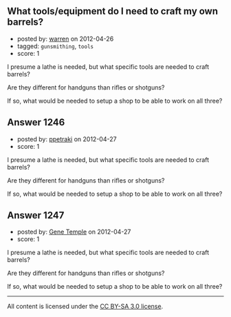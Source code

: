 ## What tools/equipment do I need to craft my own barrels?

- posted by: [warren](https://stackexchange.com/users/-1/143-warren) on 2012-04-26
- tagged: `gunsmithing`, `tools`
- score: 1

I presume a lathe is needed, but what specific tools are needed to craft barrels?

Are they different for handguns than rifles or shotguns?

If so, what would be needed to setup a shop to be able to work on all three?


## Answer 1246

- posted by: [ppetraki](https://stackexchange.com/users/-1/380-ppetraki) on 2012-04-27
- score: 1

I presume a lathe is needed, but what specific tools are needed to craft barrels?

Are they different for handguns than rifles or shotguns?

If so, what would be needed to setup a shop to be able to work on all three?


## Answer 1247

- posted by: [Gene Temple](https://stackexchange.com/users/-1/254-gene-temple) on 2012-04-27
- score: 1

I presume a lathe is needed, but what specific tools are needed to craft barrels?

Are they different for handguns than rifles or shotguns?

If so, what would be needed to setup a shop to be able to work on all three?



---

All content is licensed under the [CC BY-SA 3.0 license](https://creativecommons.org/licenses/by-sa/3.0/).
